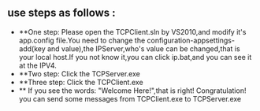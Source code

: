 ## use steps as follows : ##
- **One step:  Please open the TCPClient.sln by VS2010,and modify it's app.config file.You need to change the configuration-appsettings-add(key and value),the IPServer,who's value can be changed,that is your local host.If you not know it,you can click ip.bat,and you can see it at the IPV4.
- **Two step: Click the TCPServer.exe
- **Three step: Click the TCPClient.exe
- ** If you see the words: "Welcome Here!",that is right!
Congratulation! you can send some messages from TCPClient.exe to TCPServer.exe
